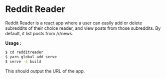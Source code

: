# Reddit Reader
Reddit Reader is a react app where a user can easily add or delete subreddits of their choice reader, and view posts from those subreddits. By default,  it list posts from /r/news.

**Usage :**

```sh
$ cd redditreader
$ yarn global add serve
$ serve -s build
```
This should output the URL of the app.